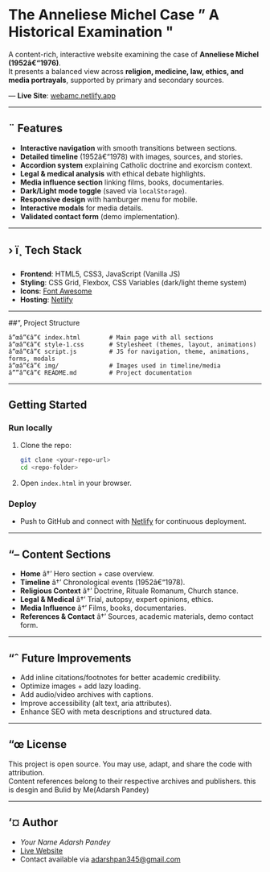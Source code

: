  
# The Anneliese Michel Case ” A Historical Examination "

A content-rich, interactive website examining the case of **Anneliese Michel (1952â€“1976)**.  
It presents a balanced view across **religion, medicine, law, ethics, and media portrayals**, supported by primary and secondary sources.

— **Live Site**: [webamc.netlify.app](https://webamc.netlify.app/)

---

## ¨ Features

- **Interactive navigation** with smooth transitions between sections.  
- **Detailed timeline** (1952â€“1978) with images, sources, and stories.  
- **Accordion system** explaining Catholic doctrine and exorcism context.  
- **Legal & medical analysis** with ethical debate highlights.  
- **Media influence section** linking films, books, documentaries.  
- **Dark/Light mode toggle** (saved via `localStorage`).  
- **Responsive design** with hamburger menu for mobile.  
- **Interactive modals** for media details.  
- **Validated contact form** (demo implementation).  

---

## › ï¸ Tech Stack

- **Frontend**: HTML5, CSS3, JavaScript (Vanilla JS)  
- **Styling**: CSS Grid, Flexbox, CSS Variables (dark/light theme system)  
- **Icons**: [Font Awesome](https://fontawesome.com/)  
- **Hosting**: [Netlify](https://www.netlify.com/)  

---

##“‚ Project Structure

```
â”œâ”€â”€ index.html        # Main page with all sections
â”œâ”€â”€ style-1.css       # Stylesheet (themes, layout, animations)
â”œâ”€â”€ script.js         # JS for navigation, theme, animations, forms, modals
â”œâ”€â”€ img/              # Images used in timeline/media
â””â”€â”€ README.md         # Project documentation
```

---

##  Getting Started

### Run locally
1. Clone the repo:
   ```bash
   git clone <your-repo-url>
   cd <repo-folder>
   ```
2. Open `index.html` in your browser.  

### Deploy
- Push to GitHub and connect with [Netlify](https://www.netlify.com/) for continuous deployment.  

---

## “– Content Sections

- **Home** â†’ Hero section + case overview.  
- **Timeline** â†’ Chronological events (1952â€“1978).  
- **Religious Context** â†’ Doctrine, Rituale Romanum, Church stance.  
- **Legal & Medical** â†’ Trial, autopsy, expert opinions, ethics.  
- **Media Influence** â†’ Films, books, documentaries.  
- **References & Contact** â†’ Sources, academic materials, demo contact form.  

---

## “ˆ Future Improvements

- Add inline citations/footnotes for better academic credibility.  
- Optimize images + add lazy loading.  
- Add audio/video archives with captions.  
- Improve accessibility (alt text, aria attributes).  
- Enhance SEO with meta descriptions and structured data.  

---

## “œ License

This project is open source. You may use, adapt, and share the code with attribution.  
Content references belong to their respective archives and publishers. 
  this is desgin and Bulid by Me(Adarsh Pandey)

---

## ‘¤ Author

- **Your Name* Adarsh Pandey*  
-  [Live Website](https://webamc.netlify.app/)  
-  Contact available via adarshpan345@gmail.com 
